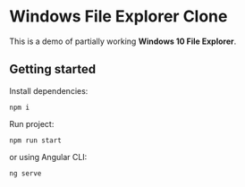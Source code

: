 # Windows File Explorer Clone

This is a demo of partially working **Windows 10 File Explorer**.

## Getting started

Install dependencies:

```
npm i
```

Run project:

```
npm run start
```

or using Angular CLI:

```
ng serve
```
